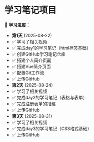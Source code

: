 # 学习笔记项目

📅 **学习进度**：
- **第1天** (2025-08-22)
- ✅ 学习了相关视频
- ✅ 完成day1的学习笔记（html标签基础）
- ✅ 创建GitHub学习笔记仓库
- ✅ 搭建个人简介页面
- ✅ 搭建Vue简介页面
- ✅ 配置Git工作流
- ✅ 上传GitHub
- **第2天** (2025-08-24)
- ✅ 学习了相关视频
- ✅ 完成day2的学习笔记（表格与表单）
- ✅ 完成注册表单的搭建
- ✅ 上传GitHub
- **第3天** (2025-08-31)
- ✅ 学习了相关视频
- ✅ 完成day3的学习笔记（CSS格式基础）
- ✅ 上传GitHub